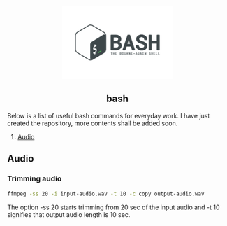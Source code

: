 <div align="center">
  <img src="images/bash_logo.svg" width="50%"/>  
</div>

<h2 align="center">
  bash
</h2>

Below is a list of useful bash commands for everyday work. I have just created the repository, more contents shall be added soon.

1. [Audio](#audio)

## Audio

### Trimming audio

```bash
ffmpeg -ss 20 -i input-audio.wav -t 10 -c copy output-audio.wav
```
The option -ss 20 starts trimming from 20 sec of the input audio and -t 10 signifies that output audio length is 10 sec.
